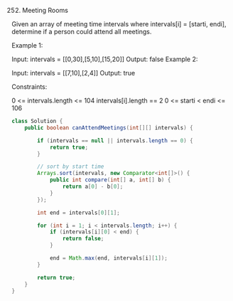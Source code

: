 252. Meeting Rooms

Given an array of meeting time intervals where intervals[i] = [starti, endi], determine if a person could attend all meetings.

 

Example 1:

Input: intervals = [[0,30],[5,10],[15,20]]
Output: false
Example 2:

Input: intervals = [[7,10],[2,4]]
Output: true


Constraints:

0 <= intervals.length <= 104
intervals[i].length == 2
0 <= starti < endi <= 106

```java
class Solution {
    public boolean canAttendMeetings(int[][] intervals) {

        if (intervals == null || intervals.length == 0) {
            return true;
        }

        // sort by start time
        Arrays.sort(intervals, new Comparator<int[]>() {
            public int compare(int[] a, int[] b) {
                return a[0] - b[0];
            }
        });

        int end = intervals[0][1];

        for (int i = 1; i < intervals.length; i++) {
            if (intervals[i][0] < end) {
                return false;
            }

            end = Math.max(end, intervals[i][1]);
        }

        return true;
    }
}
```

